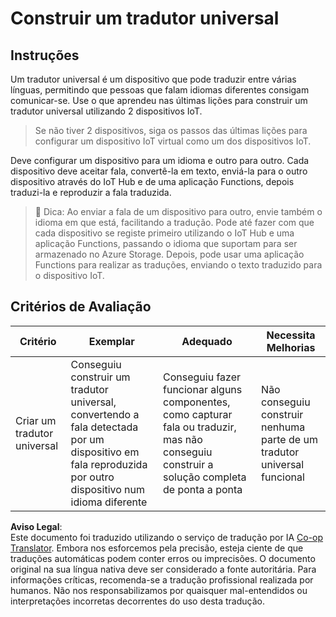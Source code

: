 <!--
CO_OP_TRANSLATOR_METADATA:
{
  "original_hash": "701f4a4466f9309b6e1d863077df0c06",
  "translation_date": "2025-08-25T22:27:45+00:00",
  "source_file": "6-consumer/lessons/4-multiple-language-support/assignment.md",
  "language_code": "pt"
}
-->
# Construir um tradutor universal

## Instruções

Um tradutor universal é um dispositivo que pode traduzir entre várias línguas, permitindo que pessoas que falam idiomas diferentes consigam comunicar-se. Use o que aprendeu nas últimas lições para construir um tradutor universal utilizando 2 dispositivos IoT.

> Se não tiver 2 dispositivos, siga os passos das últimas lições para configurar um dispositivo IoT virtual como um dos dispositivos IoT.

Deve configurar um dispositivo para um idioma e outro para outro. Cada dispositivo deve aceitar fala, convertê-la em texto, enviá-la para o outro dispositivo através do IoT Hub e de uma aplicação Functions, depois traduzi-la e reproduzir a fala traduzida.

> 💁 Dica: Ao enviar a fala de um dispositivo para outro, envie também o idioma em que está, facilitando a tradução. Pode até fazer com que cada dispositivo se registe primeiro utilizando o IoT Hub e uma aplicação Functions, passando o idioma que suportam para ser armazenado no Azure Storage. Depois, pode usar uma aplicação Functions para realizar as traduções, enviando o texto traduzido para o dispositivo IoT.

## Critérios de Avaliação

| Critério | Exemplar | Adequado | Necessita Melhorias |
| -------- | --------- | -------- | ------------------- |
| Criar um tradutor universal | Conseguiu construir um tradutor universal, convertendo a fala detectada por um dispositivo em fala reproduzida por outro dispositivo num idioma diferente | Conseguiu fazer funcionar alguns componentes, como capturar fala ou traduzir, mas não conseguiu construir a solução completa de ponta a ponta | Não conseguiu construir nenhuma parte de um tradutor universal funcional |

**Aviso Legal**:  
Este documento foi traduzido utilizando o serviço de tradução por IA [Co-op Translator](https://github.com/Azure/co-op-translator). Embora nos esforcemos pela precisão, esteja ciente de que traduções automáticas podem conter erros ou imprecisões. O documento original na sua língua nativa deve ser considerado a fonte autoritária. Para informações críticas, recomenda-se a tradução profissional realizada por humanos. Não nos responsabilizamos por quaisquer mal-entendidos ou interpretações incorretas decorrentes do uso desta tradução.